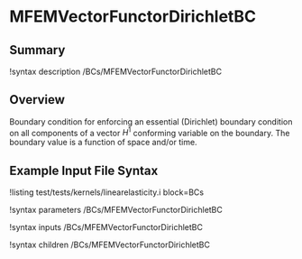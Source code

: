 # MFEMVectorFunctorDirichletBC

## Summary

!syntax description /BCs/MFEMVectorFunctorDirichletBC

## Overview

Boundary condition for enforcing an essential (Dirichlet) boundary condition on all components of a
vector $H^1$ conforming variable on the boundary. The boundary value is a function of space and/or time.

## Example Input File Syntax

!listing test/tests/kernels/linearelasticity.i block=BCs

!syntax parameters /BCs/MFEMVectorFunctorDirichletBC

!syntax inputs /BCs/MFEMVectorFunctorDirichletBC

!syntax children /BCs/MFEMVectorFunctorDirichletBC
